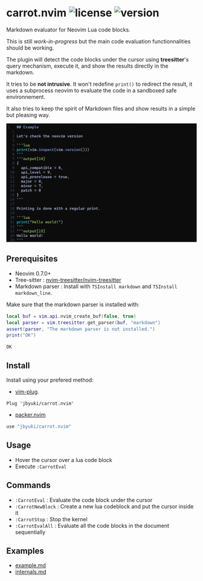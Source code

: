 # carrot.nvim ![license](https://img.shields.io/github/license/jbyuki/carrot.nvim) ![version](https://img.shields.io/badge/version-0.0.1-blue)

Markdown evaluator for Neovim Lua code blocks. 

This is still _work-in-progress_ but the main code evaluation functionnalities should be working.

The plugin will detect the code blocks under the cursor using **treesitter**'s query mechanism, execute it, and show the results directly in the markdown.

It tries to be **not intrusive**. It won't redefine `print()` to redirect the result, it uses a subprocess neovim to evaluate the code in a sandboxed safe environnement.

It also tries to keep the spirit of Markdown files and show results in a simple but pleasing way.

![carrot screenshot](https://raw.githubusercontent.com/jbyuki/gifs/main/carrot.png)

## Prerequisites

* Neovim 0.7.0+
* Tree-sitter : [nvim-treesitter/nvim-treesitter](https://github.com/nvim-treesitter/nvim-treesitter)
* Markdown parser : Install with `TSInstall markdown` and `TSInstall markdown_line`.

Make sure that the markdown parser is installed with:

```lua
local buf = vim.api.nvim_create_buf(false, true)
local parser = vim.treesitter.get_parser(buf, "markdown")
assert(parser, "The markdown parser is not installed.")
print("OK")
```
```output[1](05/06/22 13:41:59)
OK
```

## Install

Install using your prefered method:
- [vim-plug](https://github.com/junegunn/vim-plug).
```vim
Plug 'jbyuki/carrot.nvim'
```

- [packer.nvim](https://github.com/wbthomason/packer.nvim)
```lua
use "jbyuki/carrot.nvim"
```

## Usage 

* Hover the cursor over a lua code block
* Execute `:CarrotEval`

## Commands 

* `:CarrotEval` : Evaluate the code block under the cursor
* `:CarrotNewBlock` : Create a new lua codeblock and put the cursor inside it
* `:CarrotStop` : Stop the kernel
* `:CarrotEvalAll` : Evaluate all the code blocks in the document sequentially

## Examples

* [example.md](test/example.md)
* [internals.md](test/internals.md)

